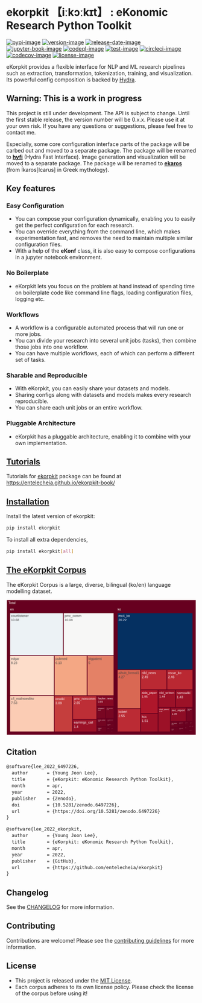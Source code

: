 # ekorpkit 【iːkɔːkɪt】 : **eKo**nomic **R**esearch **P**ython Tool**kit**

[![pypi-image]][pypi-url]
[![version-image]][release-url]
[![release-date-image]][release-url]
[![jupyter-book-image]][jupyter book]
[![codeql-image]][codeql-url]
[![test-image]][test-url]
[![circleci-image]][circleci-url]
[![codecov-image]][codecov-url]
[![license-image]][license-url]

<!-- Links: -->

[pypi-image]: https://badge.fury.io/py/ekorpkit.svg
[pypi-url]: https://pypi.org/project/ekorpkit
[license-image]: https://img.shields.io/github/license/entelecheia/ekorpkit
[license-url]: https://github.com/entelecheia/ekorpkit/blob/main/LICENSE
[version-image]: https://img.shields.io/github/v/release/entelecheia/ekorpkit?sort=semver
[release-date-image]: https://img.shields.io/github/release-date/entelecheia/ekorpkit
[release-url]: https://github.com/entelecheia/ekorpkit/releases
[jupyter-book-image]: https://jupyterbook.org/en/stable/_images/badge.svg
[jupyter book]: https://entelecheia.cc
[codeql-image]: https://github.com/entelecheia/ekorpkit/actions/workflows/codeql-analysis.yml/badge.svg
[codeql-url]: https://github.com/entelecheia/ekorpkit/actions/workflows/codeql-analysis.yml
[test-image]: https://github.com/entelecheia/ekorpkit/actions/workflows/test.yaml/badge.svg
[test-url]: https://github.com/entelecheia/ekorpkit/actions/workflows/test.yaml
[circleci-image]: https://circleci.com/gh/entelecheia/ekorpkit/tree/main.svg?style=shield
[circleci-url]: https://circleci.com/gh/entelecheia/ekorpkit/tree/main
[codecov-image]: https://codecov.io/gh/entelecheia/ekorpkit/branch/main/graph/badge.svg?token=8I4ORHRREL
[codecov-url]: https://codecov.io/gh/entelecheia/ekorpkit
[repo-url]: https://github.com/entelecheia/ekorpkit
[docs-url]: https://entelecheia.cc
[changelog]: https://github.com/entelecheia/ekorpkit/blob/main/CHANGELOG.md
[contributing guidelines]: https://github.com/entelecheia/ekorpkit/blob/main/CONTRIBUTING.md

<!-- Links: -->

eKorpkit provides a flexible interface for NLP and ML research pipelines such as extraction, transformation, tokenization, training, and visualization. Its powerful config composition is backed by [Hydra](https://hydra.cc/).

## Warning: This is a work in progress

This project is still under development. The API is subject to change. Until the first stable release, the version number will be 0.x.x. Please use it at your own risk. If you have any questions or suggestions, please feel free to contact me.

Especially, some core configuration interface parts of the package will be carbed out and moved to a separate package. The package will be renamed to [**hyfi**](https://github.com/entelecheia/hyfi) (Hydra Fast Interface). Image generation and visualization will be moved to a separate package. The package will be renamed to [**ekaros**](https://github.com/entelecheia/ekaros) (from Íkaros[Icarus] in Greek mythology).

## Key features

### Easy Configuration

- You can compose your configuration dynamically, enabling you to easily get the perfect configuration for each research.
- You can override everything from the command line, which makes experimentation fast, and removes the need to maintain multiple similar configuration files.
- With a help of the **eKonf** class, it is also easy to compose configurations in a jupyter notebook environment.

### No Boilerplate

- eKorpkit lets you focus on the problem at hand instead of spending time on boilerplate code like command line flags, loading configuration files, logging etc.

### Workflows

- A workflow is a configurable automated process that will run one or more jobs.
- You can divide your research into several unit jobs (tasks), then combine those jobs into one workflow.
- You can have multiple workflows, each of which can perform a different set of tasks.

### Sharable and Reproducible

- With eKorpkit, you can easily share your datasets and models.
- Sharing configs along with datasets and models makes every research reproducible.
- You can share each unit jobs or an entire workflow.

### Pluggable Architecture

- eKorpkit has a pluggable architecture, enabling it to combine with your own implementation.

## [Tutorials](https://entelecheia.github.io/ekorpkit-book)

Tutorials for [ekorpkit](https://github.com/entelecheia/ekorpkit) package can be found at https://entelecheia.github.io/ekorpkit-book/

## [Installation](https://entelecheia.github.io/ekorpkit-book/docs/basics/install.html)

Install the latest version of ekorpkit:

```bash
pip install ekorpkit
```

To install all extra dependencies,

```bash
pip install ekorpkit[all]
```

## [The eKorpkit Corpus](https://github.com/entelecheia/ekorpkit/blob/main/docs/corpus/README.md)

The eKorpkit Corpus is a large, diverse, bilingual (ko/en) language modelling dataset.

![ekorpkit corpus](https://github.com/entelecheia/ekorpkit/blob/main/docs/figs/ekorpkit_corpus.png?raw=true)

## Citation

```tex
@software{lee_2022_6497226,
  author       = {Young Joon Lee},
  title        = {eKorpkit: eKonomic Research Python Toolkit},
  month        = apr,
  year         = 2022,
  publisher    = {Zenodo},
  doi          = {10.5281/zenodo.6497226},
  url          = {https://doi.org/10.5281/zenodo.6497226}
}
```

```tex
@software{lee_2022_ekorpkit,
  author       = {Young Joon Lee},
  title        = {eKorpkit: eKonomic Research Python Toolkit},
  month        = apr,
  year         = 2022,
  publisher    = {GitHub},
  url          = {https://github.com/entelecheia/ekorpkit}
}
```

## Changelog

See the [CHANGELOG] for more information.

## Contributing

Contributions are welcome! Please see the [contributing guidelines] for more information.

## License

- This project is released under the [MIT License][license-url].
- Each corpus adheres to its own license policy. Please check the license of the corpus before using it!

